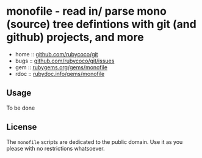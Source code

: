 # monofile - read in/ parse mono (source) tree defintions with git (and github) projects, and more

* home  :: [github.com/rubycoco/git](https://github.com/rubycoco/git)
* bugs  :: [github.com/rubycoco/git/issues](https://github.com/rubycoco/git/issues)
* gem   :: [rubygems.org/gems/monofile](https://rubygems.org/gems/monofile)
* rdoc  :: [rubydoc.info/gems/monofile](http://rubydoc.info/gems/monofile)



## Usage

To be done

## License

The `monofile` scripts are dedicated to the public domain.
Use it as you please with no restrictions whatsoever.

